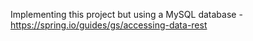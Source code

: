 Implementing this project but using a MySQL database - https://spring.io/guides/gs/accessing-data-rest
